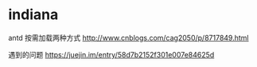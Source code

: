 # indiana

antd 按需加载两种方式 http://www.cnblogs.com/cag2050/p/8717849.html

遇到的问题 https://juejin.im/entry/58d7b2152f301e007e84625d
